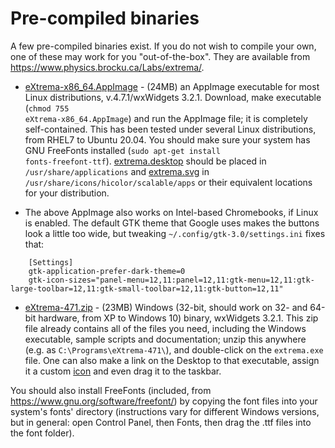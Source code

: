 <h1>Pre-compiled binaries</h2>

A few pre-compiled binaries exist. If you do not wish to compile your own, one of these may work for you "out-of-the-box". They are available from <a href="https://www.physics.brocku.ca/Labs/extrema/">https://www.physics.brocku.ca/Labs/extrema/</a>.
 
* <a href="https://www.physics.brocku.ca/Labs/extrema/Downloads/eXtrema-x86_64.AppImage">eXtrema-x86_64.AppImage</a> - (24MB) an AppImage executable for most Linux distributions, v.4.7.1/wxWidgets 3.2.1. Download, make executable (<code>chmod 755 eXtrema-x86_64.AppImage</code>) and run the AppImage file; it is completely self-contained. This has been tested under several Linux distributions, from RHEL7 to Ubuntu 20.04. You should make sure your system has GNU FreeFonts installed (<code>sudo apt-get install fonts-freefont-ttf</code>). [extrema.desktop](https://www.physics.brocku.ca/Labs/extrema/Downloads/extrema.desktop) should be placed in `/usr/share/applications` and [extrema.svg](https://www.physics.brocku.ca/Labs/extrema/Downloads/icons/hicolor/scalable/apps/extrema.svg) in `/usr/share/icons/hicolor/scalable/apps` or their equivalent locations for your distribution.

* The above AppImage also works on Intel-based Chromebooks, if Linux is enabled.
The default GTK theme that Google uses makes the buttons look a little too wide, but tweaking <code>~/.config/gtk-3.0/settings.ini</code> fixes that:
```
    [Settings]
    gtk-application-prefer-dark-theme=0
    gtk-icon-sizes="panel-menu=12,11:panel=12,11:gtk-menu=12,11:gtk-large-toolbar=12,11:gtk-small-toolbar=12,11:gtk-button=12,11"
```

* <a href="https://www.physics.brocku.ca/Labs/extrema/Downloads/eXtrema-471.zip">eXtrema-471.zip</a> - (23MB) Windows (32-bit, should work on 32- and 64-bit hardware, from XP to Windows 10) binary, wxWidgets 3.2.1. This zip file already contains all of the files you need, including the Windows executable, sample scripts and documentation; unzip this anywhere (e.g. as `C:\Programs\eXtrema-471\`), and double-click on the `extrema.exe` file. One can also make a link on the Desktop to that executable, assign it a custom [icon](https://www.physics.brocku.ca/Labs/extrema/Downloads/icons/extrema.ico) and even drag it to the taskbar. 

You should also install FreeFonts (included, from <a href="https://www.gnu.org/software/freefont/" target="_blank">https://www.gnu.org/software/freefont/</a>) by copying the font files into your system's fonts' directory (instructions vary for different Windows versions, but in general: open Control Panel, then Fonts, then drag the .ttf files into the font folder).
